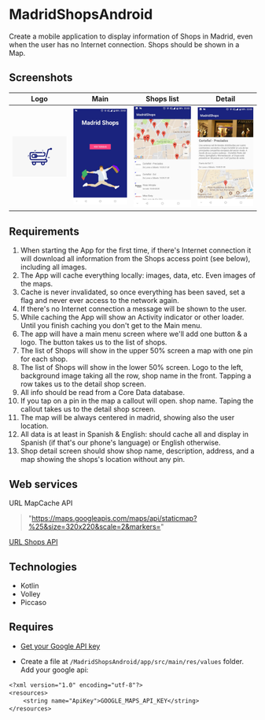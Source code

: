 # MadridShopsAndroid

Create a mobile application to display information of Shops in Madrid, even when the user has no Internet connection. Shops should be shown in a Map.

## Screenshots
Logo | Main  |  Shops list | Detail
------------ | ------------- | ------------- | -------------
<img src = "https://github.com/AbGLopez/MadridShopsAndroid/blob/master/screenshots/shoplogo.jpeg" width="250px"> | <img src = "https://github.com/AbGLopez/MadridShopsAndroid/blob/master/screenshots/main_screen.jpeg" width="250px"> | <img src = "https://github.com/AbGLopez/MadridShopsAndroid/blob/master/screenshots/shop_list.jpeg" width="250px"> | <img src = "https://github.com/AbGLopez/MadridShopsAndroid/blob/master/screenshots/shop_detail.jpeg" width="250px">


## Requirements

1. When starting the App for the first time, if there's Internet connection it will download all information from the Shops access point (see below), including all images.
2. The App will cache everything locally: images, data, etc. Even images of the maps.
3. Cache is never invalidated, so once everything has been saved, set a flag and never ever access to the network again.
4. If there's no Internet connection a message will be shown to the user.
5. While caching the App will show an Activity indicator or other loader. Until you finish caching you don't get to the Main menu.
6. The app will have a main menu screen where we'll add one button & a logo. The button takes us to the list of shops.
7. The list of Shops will show in the upper 50% screen a map with one pin for each shop.
8. The list of Shops will show in the lower 50% screen. Logo to the left, background image taking all the row, shop name in the front. Tapping a row takes us to the detail shop screen.
9. All info should be read from a Core Data database.
10. If you tap on a pin in the map a callout will open.
shop name. Taping the callout takes us to the detail shop screen.
11. The map will be always centered in madrid, showing also the user location.
12. All data is at least in Spanish & English: should cache all and display in Spanish (if that's our phone's language) or English otherwise.
13. Shop detail screen should show shop name, description, address, and a map showing the shops's location without any pin.

## Web services
URL MapCache API
>"https://maps.googleapis.com/maps/api/staticmap?%25&size=320x220&scale=2&markers="

[URL Shops API](https://madrid-shops.com/json_new/getShops.php)


## Technologies
* Kotlin
* Volley
* Piccaso

## Requires

- [Get your Google API key](https://developers.google.com/maps/?hl=es-419)


- Create a file at `/MadridShopsAndroid/app/src/main/res/values` folder. Add your google api:

```
<?xml version="1.0" encoding="utf-8"?>
<resources>
    <string name="ApiKey">GOOGLE_MAPS_API_KEY</string>
</resources>
```
